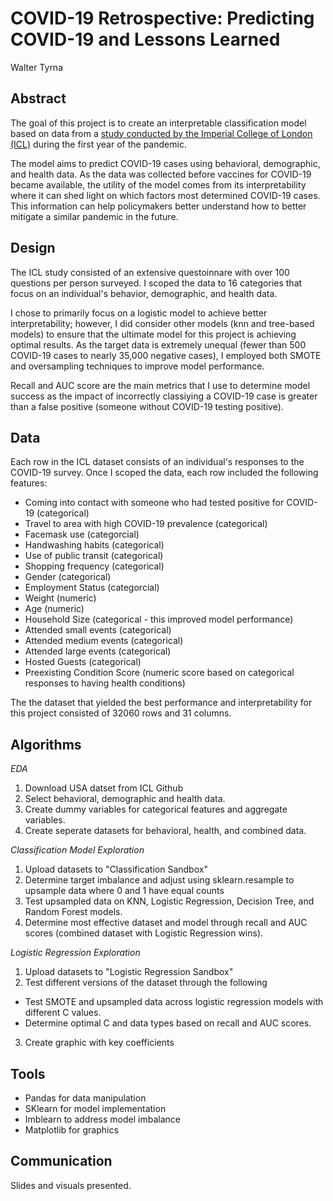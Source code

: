 # COVID-19 Retrospective: Predicting COVID-19 and Lessons Learned
Walter Tyrna

## Abstract
The goal of this project is to create an interpretable classification model based on data from a [study conducted by the Imperial College of London (ICL)](https://github.com/YouGov-Data/covid-19-tracker) during the first year of the pandemic.

The model aims to predict COVID-19 cases using behavioral, demographic, and health data. As the data was collected before vaccines for COVID-19 became available, the utility of the model comes from its interpretability where it can shed light on which factors most determined COVID-19 cases. This information can help policymakers better understand how to better mitigate a similar pandemic in the future. 

## Design
The ICL study consisted of an extensive questoinnare with over 100 questions per person surveyed. I scoped the data to 16 categories that focus on an individual's behavior, demographic, and health data. 

I chose to primarily focus on a logistic model to achieve better interpretability; however, I did consider other models (knn and tree-based models) to ensure that the ultimate model for this project is achieving optimal results. As the target data is extremely unequal (fewer than 500 COVID-19 cases to nearly 35,000 negative cases), I employed both SMOTE and oversampling techniques to improve model performance. 

Recall and AUC score are the main metrics that I use to determine model success as the impact of incorrectly classiying a COVID-19 case is greater than a false positive (someone without COVID-19 testing positive). 

## Data
Each row in the ICL dataset consists of an individual's responses to the COVID-19 survey. Once I scoped the data, each row included the following features:

- Coming into contact with someone who had tested positive for COVID-19 (categorical)
- Travel to area with high COVID-19 prevalence (categorical)
- Facemask use (categorcial)
- Handwashing habits (categorical)
- Use of public transit (categorical)
- Shopping frequency (categorical)
- Gender (categorical)
- Employment Status (categorcial)
- Weight (numeric)
- Age (numeric)
- Household Size (categorical - this improved model performance)
- Attended small events (categorical)
- Attended medium events (categorical)
- Attended large events (categorical)
- Hosted Guests (categorical)
- Preexisting Condition Score (numeric score based on categorical responses to having health conditions)

The the dataset that yielded the best performance and interpretability for this project consisted of 32060 rows and 31 columns. 

## Algorithms
*EDA*
1. Download USA datset from ICL Github
2. Select behavioral, demographic and health data. 
3. Create dummy variables for categorical features and aggregate variables.
4. Create seperate datasets for behavioral, health, and combined data. 

*Classification Model Exploration*
1. Upload datasets to "Classification Sandbox"
2. Determine target imbalance and adjust using sklearn.resample to upsample data where 0 and 1 have equal counts
3. Test upsampled data on KNN, Logistic Regression, Decision Tree, and Random Forest models.
4. Determine most effective dataset and model through recall and AUC scores (combined dataset with Logistic Regression wins).

*Logistic Regression Exploration*
1. Upload datasets to "Logistic Regression Sandbox"
2. Test different versions of the dataset through the following
- Test SMOTE and upsampled data across logistic regression models with different C values.
- Determine optimal C and data types based on recall and AUC scores.
3. Create graphic with key coefficients


## Tools
- Pandas for data manipulation
- SKlearn for model implementation
- Imblearn to address model imbalance
- Matplotlib for graphics

## Communication
Slides and visuals presented.
